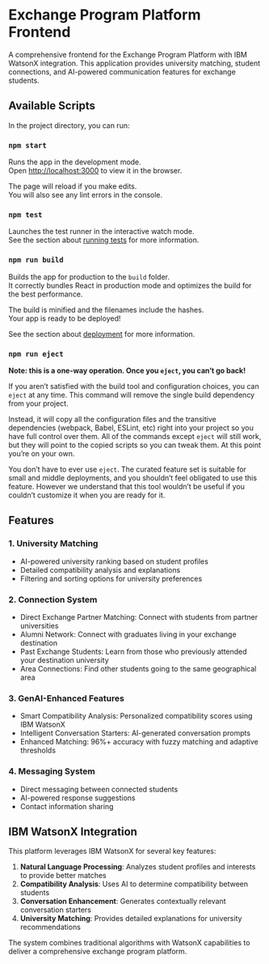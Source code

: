 # Exchange Program Platform Frontend

A comprehensive frontend for the Exchange Program Platform with IBM WatsonX integration. This application provides university matching, student connections, and AI-powered communication features for exchange students.

## Available Scripts

In the project directory, you can run:

### `npm start`

Runs the app in the development mode.\
Open [http://localhost:3000](http://localhost:3000) to view it in the browser.

The page will reload if you make edits.\
You will also see any lint errors in the console.

### `npm test`

Launches the test runner in the interactive watch mode.\
See the section about [running tests](https://facebook.github.io/create-react-app/docs/running-tests) for more information.

### `npm run build`

Builds the app for production to the `build` folder.\
It correctly bundles React in production mode and optimizes the build for the best performance.

The build is minified and the filenames include the hashes.\
Your app is ready to be deployed!

See the section about [deployment](https://facebook.github.io/create-react-app/docs/deployment) for more information.

### `npm run eject`

**Note: this is a one-way operation. Once you `eject`, you can’t go back!**

If you aren’t satisfied with the build tool and configuration choices, you can `eject` at any time. This command will remove the single build dependency from your project.

Instead, it will copy all the configuration files and the transitive dependencies (webpack, Babel, ESLint, etc) right into your project so you have full control over them. All of the commands except `eject` will still work, but they will point to the copied scripts so you can tweak them. At this point you’re on your own.

You don’t have to ever use `eject`. The curated feature set is suitable for small and middle deployments, and you shouldn’t feel obligated to use this feature. However we understand that this tool wouldn’t be useful if you couldn’t customize it when you are ready for it.

## Features

### 1. University Matching
- AI-powered university ranking based on student profiles
- Detailed compatibility analysis and explanations
- Filtering and sorting options for university preferences

### 2. Connection System
- Direct Exchange Partner Matching: Connect with students from partner universities
- Alumni Network: Connect with graduates living in your exchange destination
- Past Exchange Students: Learn from those who previously attended your destination university
- Area Connections: Find other students going to the same geographical area

### 3. GenAI-Enhanced Features
- Smart Compatibility Analysis: Personalized compatibility scores using IBM WatsonX
- Intelligent Conversation Starters: AI-generated conversation prompts
- Enhanced Matching: 96%+ accuracy with fuzzy matching and adaptive thresholds

### 4. Messaging System
- Direct messaging between connected students
- AI-powered response suggestions
- Contact information sharing

## IBM WatsonX Integration

This platform leverages IBM WatsonX for several key features:

1. **Natural Language Processing**: Analyzes student profiles and interests to provide better matches
2. **Compatibility Analysis**: Uses AI to determine compatibility between students
3. **Conversation Enhancement**: Generates contextually relevant conversation starters
4. **University Matching**: Provides detailed explanations for university recommendations

The system combines traditional algorithms with WatsonX capabilities to deliver a comprehensive exchange program platform.
